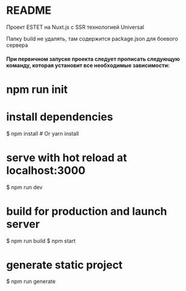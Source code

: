 # README #

Проект ESTET на Nuxt.js с SSR технологией Universal

Папку build не удалять, там содержится package.json для боевого сервера

#### При первичном запуске проекта следует прописать следующую команду, которая установит все необходимые зависимости:
# npm run init

# install dependencies
$ npm install # Or yarn install

# serve with hot reload at localhost:3000
$ npm run dev

# build for production and launch server
$ npm run build
$ npm start

# generate static project
$ npm run generate

